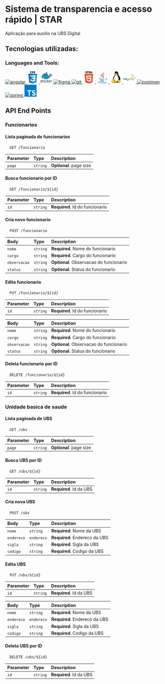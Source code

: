 
# Sistema de transparencia e acesso rápido | STAR

Aplicação para auxilio na UBS Digital


## Tecnologias utilizadas:
<h3 align="left">Languages and Tools:</h3>
<p align="left"> <a href="https://angular.io" target="_blank" rel="noreferrer"> <img src="https://angular.io/assets/images/logos/angular/angular.svg" alt="angular" width="40" height="40"/> </a> <a href="https://www.w3schools.com/css/" target="_blank" rel="noreferrer"> <img src="https://raw.githubusercontent.com/devicons/devicon/master/icons/css3/css3-original-wordmark.svg" alt="css3" width="40" height="40"/> </a> <a href="https://www.docker.com/" target="_blank" rel="noreferrer"> <img src="https://raw.githubusercontent.com/devicons/devicon/master/icons/docker/docker-original-wordmark.svg" alt="docker" width="40" height="40"/> </a> <a href="https://www.figma.com/" target="_blank" rel="noreferrer"> <img src="https://www.vectorlogo.zone/logos/figma/figma-icon.svg" alt="figma" width="40" height="40"/> </a> <a href="https://git-scm.com/" target="_blank" rel="noreferrer"> <img src="https://www.vectorlogo.zone/logos/git-scm/git-scm-icon.svg" alt="git" width="40" height="40"/> </a> <a href="https://www.w3.org/html/" target="_blank" rel="noreferrer"> <img src="https://raw.githubusercontent.com/devicons/devicon/master/icons/html5/html5-original-wordmark.svg" alt="html5" width="40" height="40"/> </a> <a href="https://www.java.com" target="_blank" rel="noreferrer"> <img src="https://raw.githubusercontent.com/devicons/devicon/master/icons/java/java-original.svg" alt="java" width="40" height="40"/> </a> <a href="https://www.linux.org/" target="_blank" rel="noreferrer"> <img src="https://raw.githubusercontent.com/devicons/devicon/master/icons/linux/linux-original.svg" alt="linux" width="40" height="40"/> </a> <a href="https://www.mysql.com/" target="_blank" rel="noreferrer"> <img src="https://raw.githubusercontent.com/devicons/devicon/master/icons/mysql/mysql-original-wordmark.svg" alt="mysql" width="40" height="40"/> </a> <a href="https://postman.com" target="_blank" rel="noreferrer"> <img src="https://www.vectorlogo.zone/logos/getpostman/getpostman-icon.svg" alt="postman" width="40" height="40"/> </a> <a href="https://spring.io/" target="_blank" rel="noreferrer"> <img src="https://www.vectorlogo.zone/logos/springio/springio-icon.svg" alt="spring" width="40" height="40"/> </a> <a href="https://www.typescriptlang.org/" target="_blank" rel="noreferrer"> <img src="https://raw.githubusercontent.com/devicons/devicon/master/icons/typescript/typescript-original.svg" alt="typescript" width="40" height="40"/> </a> </p>

## API End Points

### Funcionarios
#### Lista paginada de funcionarios

```http
  GET /funcionario
```
| Parameter | Type     | Description                |
| :-------- | :------- | :------------------------- |
| `page` | `string` | **Optional**. page size |


#### Busca funcionario por ID

```http
  GET /funcionario/${id}
```

| Parameter | Type     | Description                       |
| :-------- | :------- | :-------------------------------- |
| `id`      | `string` | **Required**. Id do funcionario |

#### Cria novo funcionario

```http
  POST /funcionario
```

| Body | Type     | Description                       |
| :-------- | :------- | :-------------------------------- |
| `nome`      | `string` | **Required**. Nome do funcionario |
| `cargo`      | `string` | **Required**. Cargo do funcionario |
| `observacao`      | `string` | **Optional**. Observacao do funcionario |
| `status`      | `string` | **Optional**. Status do funcionario |

#### Edita funcionario

```http
  PUT /funcionario/${id}
```
| Parameter | Type     | Description                       |
| :-------- | :------- | :-------------------------------- |
| `id`      | `string` | **Required**. Id do funcionario |

| Body | Type     | Description                       |
| :-------- | :------- | :-------------------------------- |
| `nome`      | `string` | **Required**. Nome do funcionario |
| `cargo`      | `string` | **Required**. Cargo do funcionario |
| `observacao`      | `string` | **Optional**. Observacao do funcionario |
| `status`      | `string` | **Optional**. Status do funcionario |

#### Deleta funcionario por ID

```http
  DELETE /funcionario/${id}
```

| Parameter | Type     | Description                       |
| :-------- | :------- | :-------------------------------- |
| `id`      | `string` | **Required**. Id do funcionario |

### Unidade basica de saude
#### Lista paginada de UBS

```http
  GET /ubs
```
| Parameter | Type     | Description                |
| :-------- | :------- | :------------------------- |
| `page` | `string` | **Optional**. page size |


#### Busca UBS por ID

```http
  GET /ubs/${id}
```

| Parameter | Type     | Description                       |
| :-------- | :------- | :-------------------------------- |
| `id`      | `string` | **Required**. Id da UBS |

#### Cria nova UBS

```http
  POST /ubs
```

| Body | Type     | Description                       |
| :-------- | :------- | :-------------------------------- |
| `nome`      | `string` | **Required**. Nome da UBS |
| `endereco`      | `endereco` | **Required**. Endereco da UBS |
| `sigla`      | `string` | **Required**. Sigla da UBS |
| `codigo`      | `string` | **Required**. Codigo da UBS |

#### Edita UBS

```http
  PUT /ubs/${id}
```
| Parameter | Type     | Description                       |
| :-------- | :------- | :-------------------------------- |
| `id`      | `string` | **Required**. Id da UBS |

| Body | Type     | Description                       |
| :-------- | :------- | :-------------------------------- |
| `nome`      | `string` | **Required**. Nome da UBS |
| `endereco`      | `endereco` | **Required**. Endereco da UBS |
| `sigla`      | `string` | **Required**. Sigla da UBS |
| `codigo`      | `string` | **Required**. Codigo da UBS |

#### Deleta UBS por ID

```http
  DELETE /ubs/${id}
```

| Parameter | Type     | Description                       |
| :-------- | :------- | :-------------------------------- |
| `id`      | `string` | **Required**. Id da UBS |